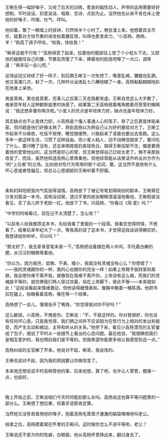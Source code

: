 王晰生得一幅好嗓子，又经了后天的训练，愈发的磁性动人。声带的运用需要好好控制，平时说话、刻意说话、唱歌、念诗，点到为止。当然他也从来不吝在床上使他的好嗓子，吟哦、吐气、哼叫。

他仰着，瞥了一眼墙上的挂钟，已然快半个小时了。倦怠漫上来。他想着宾主尽欢，就着对方快节奏的进攻抬着腰反馈，叫得也愈发卖力，“小高杨，杨杨，羊！”挑高了调子哼哈，“给我，快给我！”

“晰哥这就不行啦？”高杨得意了起来，拉着他的髋部往上垫了个小枕头下去，又把他的腿圈住自己的腰，节奏反而慢了下来，捧着他的脸庞吧唧了一大口，调笑道：“再多玩一会儿吧。”

这场运动又持续了好一阵子，到后期王晰又一次失控了，嘴里乱喊，腰腿也乱颤。他又高潮几次，射了一次，几种外分泌液乱七八糟地糊了一身。高杨黏黏糊糊地趴在他身上亲他。

爽是真爽，累也是真累，完事儿之后第二天走路都发虚。王晰自觉这么大岁数了，难承受年轻人这种歇斯底里的快感了。结果第二天高杨抿着嘴角瞪着亮莹莹的眼睛说：“我还想多要你两次呢。”小爱人的优点是年轻体力好，缺点也是年轻体力好。

其实缺点也不止是体力好。小高杨是个懂人事通人心的孩子，熟了之后更是体贴亲密。但问题是他们好像太熟了，熟到高杨以为把自己认为好的塞给对方了。王晰工作起来不分昼夜，吃饭不规律，睡觉随便熬，兴致起来了凌晨也要出去夜跑。这么多年一直这样生活，习惯了这种自由。而小爱人粘人，动不动微信就来了，要问吃了什么，要问睡了没有，还总来明晃晃的直球告白，搞得王晰招架不住，像是要用着他的爱管他似的。这当然是好心的管，但王晰觉得自己已经太老了，做不来那些改变了。而且，虽然他知道高杨心里尊重他，但他经常能从话里话外听出对方作为1的“上位者”的立场。比如他对性行为常用的那个动词，要。这当然不是他有什么坏心思或者怪偏见，但总让心思细腻的王晰听着不舒服。

<br>

柔和的斜阳把室内气氛投得温情。高杨放下了被记号笔划得缤纷的剧本，王晰窝在沙发对面读一本书。高杨没动窝，透过手里的纸张眼睛滴溜溜地看他，王晰假装没看见，忍了会儿终于老脸一红。他放下了书，问高杨，“你看过《简·爱》吗？”

“中学的时候看过，现在记不太清楚了，怎么啦？”

“以前有人给我推荐这本书，先给我看了里面的一个段落。我看完觉得矫情，不想看了。结果后来年纪大了一点，等我真的读了这本书，才觉得这段话说得确实好。我想读给你听听，可以吗？”

“那太好了，我去拿录音笔来录一下。”高杨把设备摆在两人中间，手托着白嫩的腮，水汪汪的眼睛等着他。

“你以为，因为我穷、低微、不美、矮小，我就没有灵魂没有心么？你想错了！——我的灵魂跟你的一样，我的心也跟你的完全一样！如果上帝赐予我财富和美貌，我会使你难于离开我，就像现在我难于离开你。上帝没有这么做，而我们的灵魂是平等的，就仿佛我们两人穿过坟墓，站在上帝脚下，彼此平等——本来就如此！”这段话看起来情绪激动，但他读得缓慢柔和，像胸中酿着一桶陈酒。他把书扣在腿上，抬眼看着高杨，像在等一个结果。

高杨想了一会儿，慢慢张开了嘴唇，“你觉得我对你不好吗？”

这么敏锐，小高杨，不愧是你。王晰说：“不，不是这样的。你对我很好，你也没有任何坏心思。只是我觉得，我们俩之间并不应该因为在性行为上相对的发出和接受，而产生主动和被动、主导和听从的关系。”他停下来，看见小高杨漂亮的五官皱成了包子，细说了平时从一些细节上看出的心态问题。最后他说，“我很确信我们是相互爱护的，我也明白我们是平等的，但我希望你能更多地让我感受到这一点。”

高杨纠结的五官解了开来，他说对不起，晰哥，我会改的。

王晰也说对不起，因为我的原因要让你做改变了。

本来他还想说说平时高杨管他的事，后来他想，算了吧，也许让人管管，健康一点，也挺好。

<br>

晚上开始之前，王晰说咱们今天时间能别那么长吗。高杨说这也算平等问题里的一部分么。王晰想了想后果，咬着牙说那肯定算。

当然他又没有吝啬用他的嗓子，抱着高杨毛茸茸汗漉漉的脑袋嗷嗷地叫老公。

结束之后，高杨摸着窝在怀里的王晰问，这时候你怎么不讲平等啦，老公？

王晰说还不是为你的性癖，白眼狼。他从高杨怀里挣出来，翻过身去了。
